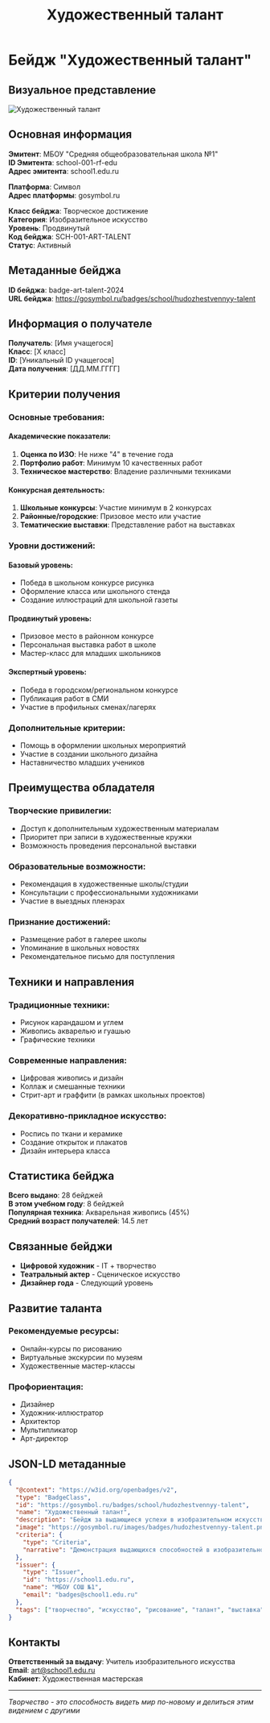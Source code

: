 ﻿---
layout: page
title: "Художественный талант"
description: "Бейдж за выдающиеся успехи в изобразительном искусстве"
---

# Бейдж "Художественный талант"

## Визуальное представление
![Художественный талант](../assets/images/badges/hudozhestvennyy-talent.png)

## Основная информация

**Эмитент**: МБОУ "Средняя общеобразовательная школа №1"  
**ID Эмитента**: school-001-rf-edu  
**Адрес эмитента**: school1.edu.ru  

**Платформа**: Символ  
**Адрес платформы**: gosymbol.ru  

**Класс бейджа**: Творческое достижение  
**Категория**: Изобразительное искусство  
**Уровень**: Продвинутый  
**Код бейджа**: SCH-001-ART-TALENT  
**Статус**: Активный  

## Метаданные бейджа

**ID бейджа**: badge-art-talent-2024  
**URL бейджа**: https://gosymbol.ru/badges/school/hudozhestvennyy-talent  

## Информация о получателе

**Получатель**: [Имя учащегося]  
**Класс**: [X класс]  
**ID**: [Уникальный ID учащегося]  
**Дата получения**: [ДД.ММ.ГГГГ]  

## Критерии получения

### Основные требования:

#### Академические показатели:
1. **Оценка по ИЗО**: Не ниже "4" в течение года
2. **Портфолио работ**: Минимум 10 качественных работ
3. **Техническое мастерство**: Владение различными техниками

#### Конкурсная деятельность:
1. **Школьные конкурсы**: Участие минимум в 2 конкурсах
2. **Районные/городские**: Призовое место или участие
3. **Тематические выставки**: Представление работ на выставках

### Уровни достижений:

#### Базовый уровень:
- Победа в школьном конкурсе рисунка
- Оформление класса или школьного стенда
- Создание иллюстраций для школьной газеты

#### Продвинутый уровень:
- Призовое место в районном конкурсе
- Персональная выставка работ в школе
- Мастер-класс для младших школьников

#### Экспертный уровень:
- Победа в городском/региональном конкурсе
- Публикация работ в СМИ
- Участие в профильных сменах/лагерях

### Дополнительные критерии:
- Помощь в оформлении школьных мероприятий
- Участие в создании школьного дизайна
- Наставничество младших учеников

## Преимущества обладателя

### Творческие привилегии:
- Доступ к дополнительным художественным материалам
- Приоритет при записи в художественные кружки
- Возможность проведения персональной выставки

### Образовательные возможности:
- Рекомендация в художественные школы/студии
- Консультации с профессиональными художниками
- Участие в выездных пленэрах

### Признание достижений:
- Размещение работ в галерее школы
- Упоминание в школьных новостях
- Рекомендательное письмо для поступления

## Техники и направления

### Традиционные техники:
- Рисунок карандашом и углем
- Живопись акварелью и гуашью
- Графические техники

### Современные направления:
- Цифровая живопись и дизайн
- Коллаж и смешанные техники
- Стрит-арт и граффити (в рамках школьных проектов)

### Декоративно-прикладное искусство:
- Роспись по ткани и керамике
- Создание открыток и плакатов
- Дизайн интерьера класса

## Статистика бейджа

**Всего выдано**: 28 бейджей  
**В этом учебном году**: 8 бейджей  
**Популярная техника**: Акварельная живопись (45%)  
**Средний возраст получателей**: 14.5 лет  

## Связанные бейджи

- **Цифровой художник** - IT + творчество
- **Театральный актер** - Сценическое искусство
- **Дизайнер года** - Следующий уровень

## Развитие таланта

### Рекомендуемые ресурсы:
- Онлайн-курсы по рисованию
- Виртуальные экскурсии по музеям
- Художественные мастер-классы

### Профориентация:
- Дизайнер
- Художник-иллюстратор  
- Архитектор
- Мультипликатор
- Арт-директор

## JSON-LD метаданные

```json
{
  "@context": "https://w3id.org/openbadges/v2",
  "type": "BadgeClass",
  "id": "https://gosymbol.ru/badges/school/hudozhestvennyy-talent",
  "name": "Художественный талант",
  "description": "Бейдж за выдающиеся успехи в изобразительном искусстве",
  "image": "https://gosymbol.ru/images/badges/hudozhestvennyy-talent.png",
  "criteria": {
    "type": "Criteria",
    "narrative": "Демонстрация выдающихся способностей в изобразительном искусстве через участие в конкурсах, создание качественных работ и активное участие в художественной жизни школы"
  },
  "issuer": {
    "type": "Issuer",
    "id": "https://school1.edu.ru",
    "name": "МБОУ СОШ №1",
    "email": "badges@school1.edu.ru"
  },
  "tags": ["творчество", "искусство", "рисование", "талант", "выставка"]
}
```

## Контакты

**Ответственный за выдачу**: Учитель изобразительного искусства  
**Email**: art@school1.edu.ru  
**Кабинет**: Художественная мастерская  

---

*Творчество - это способность видеть мир по-новому и делиться этим видением с другими*



